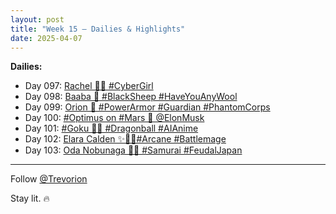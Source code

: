 ```yaml
---
layout: post
title: "Week 15 – Dailies & Highlights"
date: 2025-04-07
---
```


**Dailies:**
- Day 097: [Rachel 🤷‍♀️ #CyberGirl](https://x.com/Trevorion/status/1909240175378522484)
- Day 098: [Baaba 🐏 #BlackSheep #HaveYouAnyWool](https://x.com/Trevorion/status/1909578051752546469)
- Day 099: [Orion 🦾 #PowerArmor #Guardian #PhantomCorps](https://x.com/Trevorion/status/1909947794921505207)
- Day 100: [#Optimus on #Mars 🦾 @ElonMusk](https://x.com/Trevorion/status/1910278918000493017)
- Day 101: [#Goku 🐉🔮 #Dragonball #AIAnime](https://x.com/Trevorion/status/1910719113242046857)
- Day 102: [Elara Calden ✨🧙‍♀️#Arcane #Battlemage](https://x.com/Trevorion/status/1911081346304188434)
- Day 103: [Oda Nobunaga 👹🗾 #Samurai #FeudalJapan](https://x.com/Trevorion/status/1911468656757797287)

---
Follow [@Trevorion](https://x.com/Trevorion)

Stay lit. 🔥
